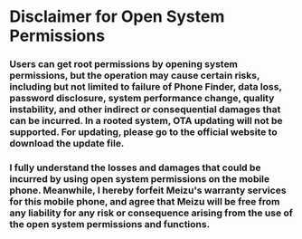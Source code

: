 <h1>Disclaimer for Open System Permissions</h1>

<h3>Users can get root permissions by opening system permissions, but the operation may cause certain risks, including but not limited to failure of Phone Finder, data loss, password disclosure, system performance change, quality instability, and other indirect or consequential damages that can be incurred. In a rooted system, OTA updating will not be supported. For updating, please go to the official website to download the update file.</>

<h3>I fully understand the losses and damages that could be incurred by using open system permissions on the mobile phone. Meanwhile, I hereby forfeit Meizu's warranty services for this mobile phone, and agree that Meizu will be free from any liability for any risk or consequence arising from the use of the open system permissions and functions.</h2>
